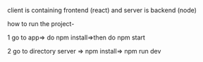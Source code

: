 

client is containing frontend (react) and server is backend (node)

how to run the project- 

1 go to app=> do npm install=>then do npm start 

2 go to directory server => npm install=> npm run dev
